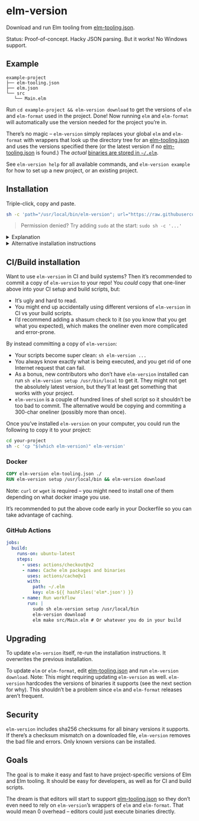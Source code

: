 # elm-version

Download and run Elm tooling from [elm-tooling.json].

Status: Proof-of-concept. Hacky JSON parsing. But it works! No Windows support.

## Example

```
example-project
├── elm-tooling.json
├── elm.json
└── src
   └── Main.elm
```

Run `cd example-project && elm-version download` to get the versions of `elm` and `elm-format` used in the project. Done! Now running `elm` and `elm-format` will automatically use the version needed for the project you’re in.

There’s no magic – `elm-version` simply replaces your global `elm` and `elm-format` with wrappers that look up the directory tree for an [elm-tooling.json] and uses the versions specified there (or the latest version if no [elm-tooling.json] is found.) The _actual_ [binaries are stored in `~/.elm`][binaries].

See `elm-version help` for all available commands, and `elm-version example` for how to set up a new project, or an existing project.

## Installation

Triple-click, copy and paste.

```sh
sh -c 'path="/usr/local/bin/elm-version"; url="https://raw.githubusercontent.com/lydell/elm-version/master/elm-version"; if command -v curl > /dev/null; then curl -#fLo "$path" "$url"; else wget -nv -O "$path" "$url"; fi && chmod +x "$path" && elm-version setup "$(dirname "$path")"'
```

> Permission denied? Try adding `sudo` at the start: `sudo sh -c '...'`

<details>
<summary>Explanation</summary>

- `sh -c '...'`: Execute `...` in the `sh` shell. Why? Copy-paste compatibility with most shells and it’s easy to add `sudo` if needed.
- `path="/usr/local/bin/elm-version"`: Set the variable `path` to where to install `elm-version`.
- `url="https://raw.githubusercontent.com/lydell/elm-version/v1.0.0/elm-version"`: Set the variable `url` to where to download `elm-version` from. Visit this URL first if you want to see what the code looks like before running it.
- `if command -v curl > /dev/null; then curl -#fLo "$path" "$url"; else wget -nv -O "$path" "$url"; fi`: Download `elm-version` from `url` to `path` using `curl` if available and `wget` otherwise.
- `chmod +x "$path"`: Make the downloaded `elm-version` executable.
- `elm-version setup "$(dirname "$path")"`: Create wrappers for `elm` and `elm-format`, in the same directory as `elm-version`.

</details>

<details>
<summary>Alternative installation instructions</summary>

1. Download the `elm-version` shell script from this repo.
2. Make it executable.
3. Put it in your `$PATH`.
4. Run `elm-version setup SOME_DIR_IN_PATH` to create wrappers for `elm` and `elm-format`.

</details>

## CI/Build installation

Want to use `elm-version` in CI and build systems? Then it’s recommended to commit a copy of `elm-version` to your repo! You _could_ copy that one-liner above into your CI setup and build scripts, but:

- It’s ugly and hard to read.
- You might end up accidentally using different versions of `elm-version` in CI vs your build scripts.
- I’d recommend adding a shasum check to it (so you know that you get what you expected), which makes the oneliner even more complicated and error-prone.

By instead committing a copy of `elm-version`:

- Your scripts become super clean: `sh elm-version ...`
- You always know exactly what is being executed, and you get rid of one Internet request that can fail.
- As a bonus, new contributors who don’t have `elm-version` installed can run `sh elm-version setup /usr/bin/local` to get it. They might not get the absolutely latest version, but they’ll at least get something that works with your project.
- `elm-version` is a couple of hundred lines of shell script so it shouldn’t be too bad to commit. The alternative would be copying and commiting a 300-char oneliner (possibly more than once).

Once you’ve installed `elm-version` on your computer, you could run the following to copy it to your project:

```sh
cd your-project
sh -c 'cp "$(which elm-version)" elm-version'
```

### Docker

```Dockerfile
COPY elm-version elm-tooling.json ./
RUN elm-version setup /usr/local/bin && elm-version download
```

Note: `curl` or `wget` is required – you might need to install one of them depending on what docker image you use.

It’s recommended to put the above code early in your Dockerfile so you can take advantage of caching.

### GitHub Actions

```yaml
jobs:
  build:
    runs-on: ubuntu-latest
    steps:
      - uses: actions/checkout@v2
      - name: Cache elm packages and binaries
        uses: actions/cache@v1
        with:
          path: ~/.elm
          key: elm-${{ hashFiles('elm*.json') }}
      - name: Run workflow
        run: |
          sudo sh elm-version setup /usr/local/bin
          elm-version download
          elm make src/Main.elm # Or whatever you do in your build
```

## Upgrading

To update `elm-version` itself, re-run the installation instructions. It overwrites the previous installation.

To update `elm` or `elm-format`, edit [elm-tooling.json] and run `elm-version download`. Note: This might requiring updating `elm-version` as well. `elm-version` hardcodes the versions of binaries it supports (see the next section for why). This shouldn’t be a problem since `elm` and `elm-format` releases aren’t frequent.

## Security

`elm-version` includes sha256 checksums for all binary versions it supports. If there’s a checksum mismatch on a downloaded file, `elm-version` removes the bad file and errors. Only known versions can be installed.

## Goals

The goal is to make it easy and fast to have project-specific versions of Elm and Elm tooling. It should be easy for developers, as well as for CI and build scripts.

The dream is that editors will start to support [elm-tooling.json] so they don’t even need to rely on `elm-version`’s wrappers of `elm` and `elm-format`. That would mean 0 overhead – editors could just execute binaries directly.

[binaries]: https://github.com/lydell/elm-tooling.json#binaries
[elm-tooling.json]: https://github.com/lydell/elm-tooling.json
